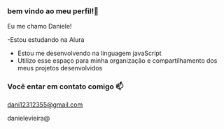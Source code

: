 ### bem vindo ao meu perfil!🤍

Eu me chamo Daniele!
 
-Estou estudando na Alura
- Estou me desenvolvendo na linguagem javaScript
- Utilizo esse espaço para minha organização e compartilhamento dos meus projetos desenvolvidos

### Você entar em contato comigo 📫

dani12312355@gmail.com

danielevieira@
